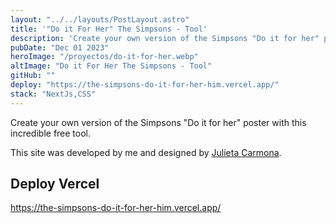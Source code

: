 ```yaml
---
layout: "../../layouts/PostLayout.astro"
title: '"Do it For Her" The Simpsons - Tool'
description: 'Create your own version of the Simpsons "Do it for her" poster with this incredible free tool.'
pubDate: "Dec 01 2023"
heroImage: "/proyectos/do-it-for-her.webp"
altImage: "Do it For Her The Simpsons - Tool"
gitHub: ""
deploy: "https://the-simpsons-do-it-for-her-him.vercel.app/"
stack: "NextJs,CSS"
---
```


Create your own version of the Simpsons "Do it for her" poster with this incredible free tool.

This site was developed by me and designed by <a href="https://www.linkedin.com/in/julieta-carmona/" target="_blank">Julieta Carmona</a>.


## Deploy Vercel

https://the-simpsons-do-it-for-her-him.vercel.app/
